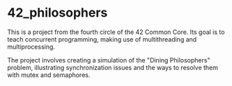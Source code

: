# 42_philosophers
This is a project from the fourth circle of the 42 Common Core. Its goal is to teach concurrent programming, making use of multithreading and multiprocessing.

The project involves creating a simulation of the "Dining Philosophers" problem, illustrating synchronization issues and the ways to resolve them with mutex and semaphores.
